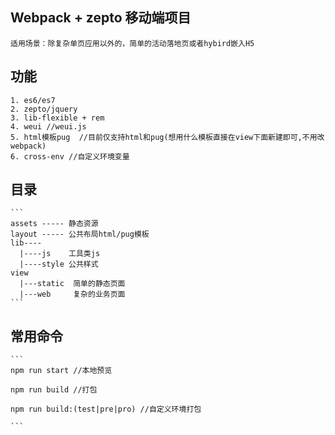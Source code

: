 ## Webpack + zepto 移动端项目

    适用场景：除复杂单页应用以外的，简单的活动落地页或者hybird嵌入H5

## 功能

    1. es6/es7  
    2. zepto/jquery 
    3. lib-flexible + rem 
    4. weui //weui.js
    5. html模板pug  //目前仅支持html和pug(想用什么模板直接在view下面新建即可,不用改webpack)
    6. cross-env //自定义环境变量

## 目录

    ```
    assets ----- 静态资源
    layout ----- 公共布局html/pug模板
    lib----
      |----js    工具类js
      |----style 公共样式
    view
      |---static  简单的静态页面
      |---web     复杂的业务页面    
    ```

## 常用命令

    ```
    npm run start //本地预览
    
    npm run build //打包

    npm run build:(test|pre|pro) //自定义环境打包

    ```
